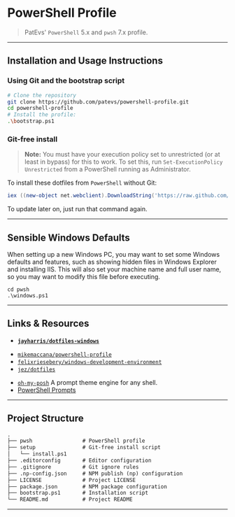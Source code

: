 # PowerShell Profile

> PatEvs' `PowerShell` 5.x and `pwsh` 7.x profile.

---

## Installation and Usage Instructions

### Using Git and the bootstrap script

```sh
# Clone the repository
git clone https://github.com/patevs/powershell-profile.git
cd powershell-profile
# Install the profile:
.\bootstrap.ps1
```

### Git-free install

> **Note:** You must have your execution policy set to unrestricted (or at least in bypass) for this to work. To set this, run `Set-ExecutionPolicy Unrestricted` from a PowerShell running as Administrator.

To install these dotfiles from `PowerShell` without Git:

```powershell
iex ((new-object net.webclient).DownloadString('https://raw.github.com/patevs/powershell-profile/master/setup/install.ps1'))
```

To update later on, just run that command again.

---

## Sensible Windows Defaults

When setting up a new Windows PC, you may want to set some Windows defaults and features, such as showing hidden files in Windows Explorer and installing IIS. This will also set your machine name and full user name, so you may want to modify this file before executing.

```post
cd pwsh
.\windows.ps1
```

---

## Links & Resources

* **[`jayharris/dotfiles-windows`](https://github.com/jayharris/dotfiles-windows)**

[](.)

* [`mikemaccana/powershell-profile`](https://github.com/mikemaccana/powershell-profile)
* [`felixriesebery/windows-development-environment`](https://github.com/felixrieseberg/windows-development-environment)
* [`jez/dotfiles`](https://github.com/jez/dotfiles)

[](.)

* [`oh-my-posh`](https://github.com/JanDeDobbeleer/oh-my-posh) A prompt theme engine for any shell.
* [PowerShell Prompts](https://docs.microsoft.com/en-us/powershell/module/microsoft.powershell.core/about/about_prompts?view=powershell-7)

---

## Project Structure

```md
.
├── pwsh                # PowerShell profile
├── setup               # Git-free install script
│   └── install.ps1
├── .editorconfig       # Editor configuration
├── .gitignore          # Git ignore rules
├── .np-config.json     # NPM publish (np) configuration
├── LICENSE             # Project LICENSE
├── package.json        # NPM package configuration
├── bootstrap.ps1       # Installation script
└── README.md           # Project README
```

---
